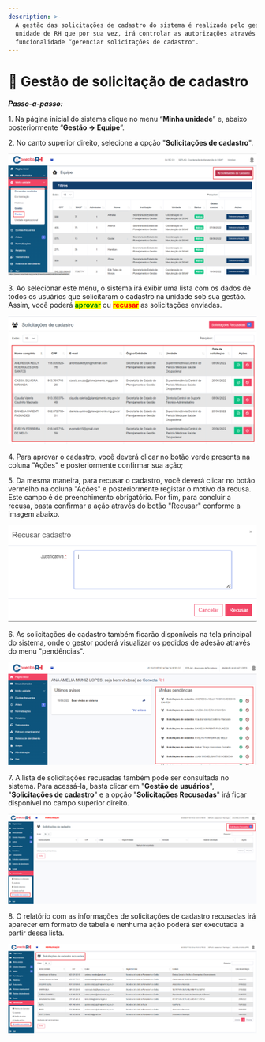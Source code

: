 ```yaml
---
description: >-
  A gestão das solicitações de cadastro do sistema é realizada pelo gestor da
  unidade de RH que por sua vez, irá controlar as autorizações através
  funcionalidade “gerenciar solicitações de cadastro".
---
```


# 📙 Gestão de solicitação de cadastro

_**Passo-a-passo:**_

1\.       Na página inicial do sistema clique no menu “**Minha unidade**” e, abaixo posteriormente “**Gestão -> Equipe**”.

2\. No canto superior direito, selecione a opção "**Solicitações de cadastro**".

![](<../.gitbook/assets/image (111).png>)

3\. Ao selecionar este menu, o sistema irá exibir uma lista com os dados de todos os usuários que solicitaram o cadastro na unidade sob sua gestão. Assim, você poderá <mark style="color:green;">**aprovar**</mark> ou <mark style="color:red;">**recusar**</mark> as solicitações enviadas.&#x20;

![](<../.gitbook/assets/image (127).png>)

4\. Para aprovar o cadastro, você deverá clicar no botão verde presenta na coluna "Ações" e posteriormente confirmar sua ação;

5\. Da mesma maneira, para recusar o cadastro, você deverá clicar no botão vermelho na coluna "Ações" e posteriormente registar o motivo da recusa. Este campo é de preenchimento obrigatório. Por fim, para concluir a recusa, basta confirmar a ação através do botão "Recusar" conforme a imagem abaixo.&#x20;



![](<../.gitbook/assets/image (49).png>)

6\. As solicitações de cadastro também ficarão disponíveis na tela principal do sistema, onde o gestor poderá visualizar os pedidos de adesão através do menu "pendências".

![](<../.gitbook/assets/image (167).png>)



7\. A lista de solicitações recusadas também pode ser consultada no sistema. Para acessá-la, basta clicar em "**Gestão de usuários**", "**Solicitações de cadastro**" e a opção "**Solicitações Recusadas**" irá ficar disponível no campo superior direito.&#x20;

![](<../.gitbook/assets/image (66).png>)

8\. O relatório com as informações de solicitações de cadastro recusadas irá aparecer em formato de tabela e nenhuma ação poderá ser executada a partir dessa lista.

![](<../.gitbook/assets/image (180).png>)

